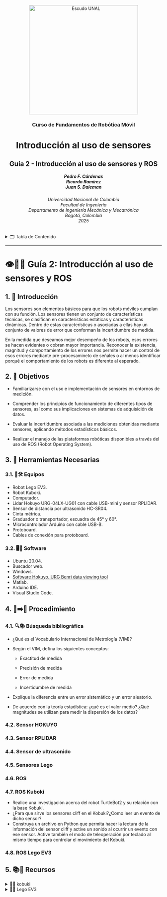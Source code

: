 <div align="center">
<picture>
    <source srcset="https://imgur.com/5bYAzsb.png" media="(prefers-color-scheme: dark)">
    <source srcset="https://imgur.com/Os03JoE.png" media="(prefers-color-scheme: light)">
    <img src="https://imgur.com/Os03JoE.png" alt="Escudo UNAL" width="350px">
</picture>

<h3>Curso de Fundamentos de Robótica Móvil</h3>

<h1>Introducción al uso de sensores</h1>

<h2>Guía 2 - Introducción al uso de sensores y ROS</h2>

<h5>Pedro F. Cárdenas<br>
    Ricardo Ramírez<br>
    Juan S. Daleman</h5>

<h6>Universidad Nacional de Colombia<br>
    Facultad de Ingeniería<br>
    Departamento de Ingeniería Mecánica y Mecatrónica<br>
    Bogotá, Colombia<br>
    2025</h6>
</div>

<details>
    <summary>🗂️ Tabla de Contenido</summary>

<!-- TOC -->
- [1. 📖 Introducción](#1--introducción)
- [2. 🎯 Objetivos](#2--objetivos)
- [3. 🧰 Herramientas Necesarias](#3--herramientas-necesarias)
  - [3.1. 🔭🛠️ Equipos](#31-️-equipos)
  - [3.2. 🖥️💾 Software](#32-️-software)
- [4. 🔧➡️🚀 Procedimiento](#4-️-procedimiento)
  - [4.1. 🔍📚 Búsqueda bibliográfica](#41--búsqueda-bibliográfica)
  - [4.2. Sensor HOKUYO](#42-sensor-hokuyo)
  - [4.3. Sensor RPLIDAR](#43-sensor-rplidar)
  - [4.4. Sensor de ultrasonido](#44-sensor-de-ultrasonido)
  - [4.5. Sensores Lego](#45-sensores-lego)
  - [4.6. ROS Kuboki](#46-ros-kuboki)
  - [4.7. ROS Lego EV3](#47-ros-lego-ev3)
- [5. 📚🔗 Recursos](#5--recursos)


</details>

---

<h1> 👁️🧠🤖 Guía 2: Introducción al uso de sensores y ROS </h1>

## 1. 📖 Introducción

Los sensores son elementos básicos para que los robots móviles cumplan con su función. Los sensores tienen un conjunto de características técnicas, se clasifican en características estáticas y características dinámicas. Dentro de estas características o asociadas a ellas hay un conjunto de valores de error que conforman la incertidumbre de medida.

En la medida que deseamos mejor desempeño de los robots, esos errores se hacen evidentes o cobran mayor importancia. Reconocer la existencia, magnitud y comportamiento de los errores nos permite hacer un control de esos errores mediante pre-procesamineto de señales o al menos identificar porqué el comportamiento de los robots es diferente al esperado.

## 2. 🎯 Objetivos

- Familiarizarse con el uso e implementación de sensores en entornos de medición.

- Comprender los principios de funcionamiento de diferentes tipos de sensores, así como sus implicaciones en sistemas de adquisición de datos.

- Evaluar la incertidumbre asociada a las mediciones obtenidas mediante sensores, aplicando métodos estadísticos básicos.

- Realizar el manejo de las plataformas robóticas disponibles a través del uso de ROS (Robot Operating System).

## 3. 🧰 Herramientas Necesarias

### 3.1. 🔭🛠️ Equipos

- Robot Lego EV3.
- Robot Kuboki.
- Computador.
- Lidar Hokuyo URG-04LX-UG01 con cable USB-mini y sensor RPLIDAR.
- Sensor de distancia por ultrasonido HC-SR04.
- Cinta métrica.
- Graduador o transportador, escuadra de 45° y 60°.
- Microcontrolador Arduino con cable USB-B.
- Protoboard.
- Cables de conexión para protoboard.


### 3.2. 🖥️💾 Software

- Ubuntu 20.04.
- Buscador web.
- Windows.
- [Software Hokuyo. URG Benri data viewing tool](https://drive.google.com/drive/folders/1ATOYSlWvBPTANnwIrI1PNbUlumYzaM3c?usp=drive_link)
- Matlab.
- Arduino IDE.
- Visual Studio Code.

## 4. 🔧➡️🚀 Procedimiento 


### 4.1. 🔍📚 Búsqueda bibliográfica

- ¿Qué es el Vocabulario Internacional de Metrología (VIM)?

- Según el VIM, defina los siguientes conceptos:

    - Exactitud de medida

    - Precisión de medida

    - Error de medida

    - Incertidumbre de medida

- Explique la diferencia entre un error sistemático y un error aleatorio.

- De acuerdo con la teoría estadística: ¿qué es el valor medio? ¿Qué magnitudes se utilizan para medir la dispersión de los datos?

### 4.2. Sensor HOKUYO

### 4.3. Sensor RPLIDAR

### 4.4. Sensor de ultrasonido

### 4.5. Sensores Lego

### 4.6. ROS

### 4.7. ROS Kuboki

- Realice una investigación acerca del robot TurtleBot2 y su relación con la base Kobuki.
- ¿Para que sirve los sensores cliff en el Kobuki?¿Como leer un evento de dicho sensor?
- Construya un archivo en Python que permita hacer la lectura de la información del sensor cliff y active
un sonido al ocurrir un evento con ese sensor. Active también el modo de teleoperación por teclado al
mismo tiempo para controlar el movimiento del Kobuki.

### 4.8. ROS Lego EV3



## 5. 📚🔗 Recursos

<details>
  <summary>🐢🤖 kobuki</summary>

</details>

<details>
  <summary>🧱🤖 Lego EV3 </summary>

</details>